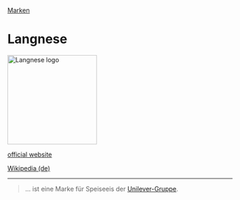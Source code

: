 [Marken](../marken.html)   

# Langnese

<img src="https://upload.wikimedia.org/wikipedia/de/6/6b/Langnese_Logo_invertiert.svg" height="200" alt="Langnese logo">

<a target="_blank" href="https://www.langnese.de/home.html">official website</a>   

<a target="_blank" href="https://de.wikipedia.org/wiki/Langnese_(Eismarke)">Wikipedia (de)</a>   

---
> ... ist eine Marke für Speiseeis der [Unilever-Gruppe](../konzerne/unilever.html).
